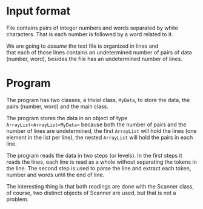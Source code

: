 # Input format

File contains pairs of integer numbers and words separated by white characters.
That is each number is followed by a word related to it.

We are going to *assume* the text file is organized in lines and  
that each of those lines contains an undetermined number of pairs of data
(number, word), besides the file has an undetermined number of
lines.

# Program

The program has two classes, a trivial class, `MyData`, to store the data, the pairs
(number, word) and the main class.

The program stores the data in an object of type `ArrayList<ArrayList<MyData>` because
both the number of pairs and the number of lines are undetermined, the first `ArrayList`
will hold the lines (one element in the list per line), the nested `ArrayList` will hold the
pairs in each line.

The program reads the data in two steps (or levels). In the first steps it reads the lines,
each line is read as a whole without separating the tokens in the line. The second step
is used to parse the line and extract each token, number and words until the end of line.

The interesting thing is that both readings are done with the Scanner class, of course,
two distinct objects of Scanner are used, but that is not a problem.
